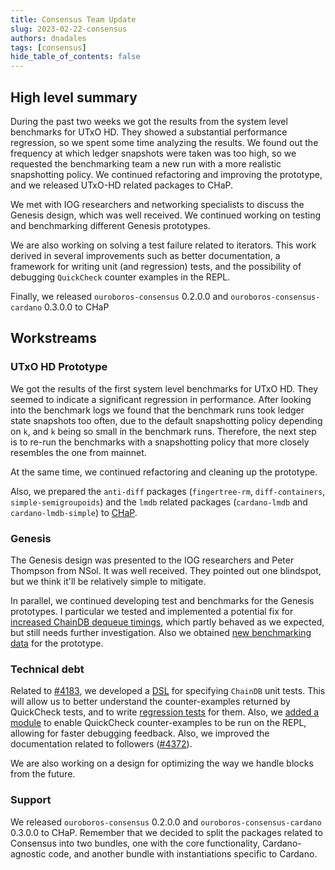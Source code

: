 ```yaml
---
title: Consensus Team Update
slug: 2023-02-22-consensus
authors: dnadales
tags: [consensus]
hide_table_of_contents: false
---
```


## High level summary

During the past two weeks we got the results from the system level benchmarks
for UTxO HD. They showed a substantial performance regression, so we spent some
time analyzing the results. We found out the frequency at which ledger snapshots
were taken was too high, so we requested the benchmarking team a new run with a
more realistic snapshotting policy. We continued refactoring and improving the
prototype, and we released UTxO-HD related packages to CHaP.

We met with IOG researchers and networking specialists to discuss the Genesis
design, which was well received. We continued working on testing and
benchmarking different Genesis prototypes.

We are also working on solving a test failure related to iterators. This work
derived in several improvements such as better documentation, a framework for
writing unit (and regression) tests, and the possibility of debugging
`QuickCheck` counter examples in the REPL.

Finally, we released `ouroboros-consensus` 0.2.0.0 and
`ouroboros-consensus-cardano` 0.3.0.0 to CHaP

## Workstreams 

### UTxO HD Prototype 

We got the results of the first system level benchmarks for UTxO HD. They seemed
to indicate a significant regression in performance. After looking into the
benchmark logs we found that the benchmark runs took ledger state snapshots too
often, due to the default snapshotting policy depending on `k`, and `k` being so
small in the benchmark runs. Therefore, the next step is to re-run the
benchmarks with a snapshotting policy that more closely resembles the one from
mainnet.

At the same time, we continued refactoring and cleaning up the prototype. 

Also, we prepared the `anti-diff` packages (`fingertree-rm`, `diff-containers`,
`simple-semigroupoids`) and the `lmdb` related packages (`cardano-lmdb` and
`cardano-lmdb-simple`) to [CHaP][chap].

### Genesis

The Genesis design was presented to the IOG researchers and Peter Thompson from
NSol. It was well received. They pointed out one blindspot, but we think it'll
be relatively simple to mitigate.

In parallel, we continued developing test and benchmarks for the Genesis
prototypes. I particular we tested and implemented a potential fix for
[increased ChainDB dequeue timings][increased-dequeue-timings], which partly
behaved as we expected, but still needs further investigation. Also we obtained
[new benchmarking data][new-bench-data] for the prototype.

### Technical debt

Related to [#4183][pull-4183], we developed a [DSL][pull-4379] for specifying
`ChainDB` unit tests. This will allow us to better understand the
counter-examples returned by QuickCheck tests, and to write [regression
tests][pull-4383] for them. Also, we [added a module][pull-4358] to enable
QuickCheck counter-examples to be run on the REPL, allowing for faster debugging
feedback. Also, we improved the documentation related to followers
([#4372][pull-4372]).

We are also working on a design for optimizing the way we handle blocks from the
future.

### Support

We released `ouroboros-consensus` 0.2.0.0 and `ouroboros-consensus-cardano`
0.3.0.0 to CHaP. Remember that we decided to split the packages related to
Consensus into two bundles, one with the core functionality, Cardano-agnostic
code, and another bundle with instantiations specific to Cardano.

[new-bench-data]: https://github.com/input-output-hk/ouroboros-network/issues/4037#issuecomment-1434745031
[increased-dequeue-timings]: https://github.com/input-output-hk/ouroboros-network/issues/4037#issuecomment-1439708022
[chap]: https://github.com/input-output-hk/cardano-haskell-packages
[pull-4358]: https://github.com/input-output-hk/ouroboros-network/pull/4358
[pull-4183]: https://github.com/input-output-hk/ouroboros-network/issues/4183
[pull-4372]: https://github.com/input-output-hk/ouroboros-network/pull/4372
[pull-4379]: https://github.com/input-output-hk/ouroboros-network/pull/4379
[pull-4383]: https://github.com/input-output-hk/ouroboros-network/pull/4383
